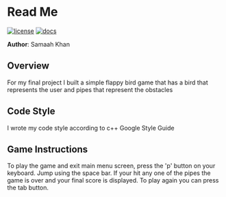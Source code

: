 # Read Me

[![license](https://img.shields.io/badge/license-MIT-green)](LICENSE)
[![docs](https://img.shields.io/badge/docs-yes-brightgreen)](docs/README.md)

**Author**: Samaah Khan 

 Overview
-
For my final project I built a simple flappy bird game that has a bird that
represents the user and pipes that represent the obstacles

Code Style
-
I wrote my code style according to c++ Google Style Guide 

Game Instructions
- 
To play the game and exit main menu screen, press the 'p' button 
on your keyboard. Jump using the space bar. If your hit any one of the 
pipes the game is over and your final score is displayed. To play again 
you can press the tab button.